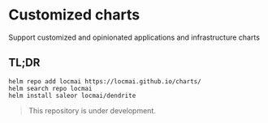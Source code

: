 # Customized charts

Support customized and opinionated applications and infrastructure charts 

## TL;DR

```
helm repo add locmai https://locmai.github.io/charts/
helm search repo locmai
helm install saleor locmai/dendrite
```

> This repository is under development.
